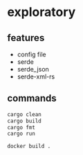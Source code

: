 # exploratory

## features

- config file
- serde
- serde_json
- serde-xml-rs

## commands

```bash
cargo clean
cargo build
cargo fmt
cargo run

docker build .
```